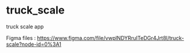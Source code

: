 # truck_scale

truck scale app

Figma files :
https://www.figma.com/file/vwplNDYRruITeDGr4Jrt8l/truck-scale?node-id=0%3A1
